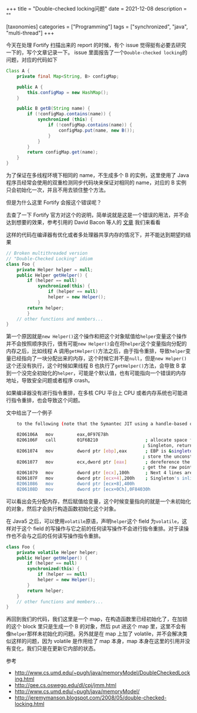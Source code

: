 +++
title = "Double-checked locking问题"
date = 2021-12-08
description = ""

[taxonomies]
categories = ["Programming"]
tags = ["synchronized", "java", "multi-thread"]
+++

今天在处理 Fortify 扫描出来的 report 的时候，有个 issue 觉得挺有必要去研究一下的，写个文章记录一下。
issue 里面报告了一个`Double-checked locking`的问题，对应的代码如下

```java
Class A {
    private final Map<String, B> configMap;

    public A {
        this.configMap = new HashMap();
    }

    public B getB(String name) {
        if (!configMap.contains(name)) {
            synchronized (this) {
                if (!configMap.contains(name)) {
                    configMap.put(name, new B());
                }
            }
        }
        return configMap.get(name);
    }
}
```

为了保证在多线程环境下相同的 name，不生成多个 B 的实例，这里使用了 Java 程序员经常会使用的双重检测同步代码块来保证对相同的 name，对应的 B 实例只会初始化一次，并且不用去锁住整个方法。

但是为什么这里 Fortify 会报这个错误呢？

去查了一下 Fortify 官方对这个的说明，简单说就是这是一个错误的用法，并不会达到想要的效果，参考引用的 David Bacon 等人的 [文章](http://www.cs.umd.edu/~pugh/java/memoryModel/DoubleCheckedLocking.html) 我们来看看

这样的代码在编译器有优化或者多处理器共享内存的情况下，并不能达到期望的结果

```java
// Broken multithreaded version
// "Double-Checked Locking" idiom
class Foo {
    private Helper helper = null;
    public Helper getHelper() {
        if (helper == null)
            synchronized(this) {
                if (helper == null)
                helper = new Helper();
            }
        return helper;
        }
    // other functions and members...
}
```

第一个原因就是`new Helper()`这个操作和把这个对象赋值给`helper`变量这个操作并不会按照顺序执行，很有可能`new Helper()`会在将`helper`这个变量指向分配的内存之后，比如线程 A 调用`getHelper()`方法之后，由于指令重排，导致`helper`变量已经指向了一块分配出来的内存，这个时候它并不是`null`，但是`new Helper()`这个还没有执行，这个时候如果线程 B 也执行了`getHelper()`方法，会导致 B 拿到一个没完全初始化的`helper`，可能是个默认值，也有可能指向一个错误的内存地址，导致安全问题或者程序 crash。

如果编译器没有进行指令重排，在多核 CPU 平台上 CPU 或者内存系统也可能进行指令重排，也会导致这个问题。

文中给出了一个例子

```bash
    to the following (note that the Symantec JIT using a handle-based object allocation system).

    0206106A   mov         eax,0F97E78h
    0206106F   call        01F6B210                  ; allocate space for
                                                    ; Singleton, return result in eax
    02061074   mov         dword ptr [ebp],eax       ; EBP is &singletons[i].reference
                                                    ; store the unconstructed object here.
    02061077   mov         ecx,dword ptr [eax]       ; dereference the handle to
                                                    ; get the raw pointer
    02061079   mov         dword ptr [ecx],100h      ; Next 4 lines are
    0206107F   mov         dword ptr [ecx+4],200h    ; Singleton's inlined constructor
    02061086   mov         dword ptr [ecx+8],400h
    0206108D   mov         dword ptr [ecx+0Ch],0F84030h
```

可以看出会先分配内存，然后赋值给变量，这个时候变量指向的就是一个未初始化的对象，然后才会执行构造函数初始化这个对象。

在 Java5 之后，可以使用`volatile`原语，声明`helper`这个 field 为`volatile`，这样对于这个 field 的写操作与它之前的任何读写操作不会进行指令重排。对于读操作也不会与之后的任何读写操作指令重排。

```java
class Foo {
    private volatile Helper helper;
    public Helper getHelper() {
        if (helper == null)
        synchronized(this) {
            if (helper == null)
            helper = new Helper();
        }
        return helper;
    }
    // other functions and members...
}
```

再回到我们的代码，我们这里是一个 map，在构造函数里已经初始化了，在加锁的这个 block 里只是生成一个 B 的对象，然后 put 进这个 map 里，这里不会有像`helper`那样未初始化的问题。另外就是在 map 上加了 volatile，并不会解决类似这样的问题，因为 volatile 是作用给了 map 本身，map 本身在这里的引用并没有变化，我们只是在更新它内部的状态。

参考

- http://www.cs.umd.edu/~pugh/java/memoryModel/DoubleCheckedLocking.html
- http://gee.cs.oswego.edu/dl/cpj/jmm.html
- http://www.cs.umd.edu/~pugh/java/memoryModel/
- http://jeremymanson.blogspot.com/2008/05/double-checked-locking.html
